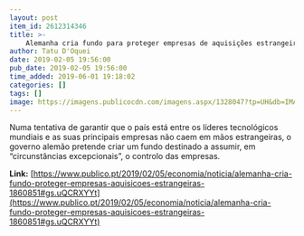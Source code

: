 ```yaml
---
layout: post
item_id: 2612314346
title: >-
    Alemanha cria fundo para proteger empresas de aquisições estrangeiras
author: Tatu D'Oquei
date: 2019-02-05 19:56:00
pub_date: 2019-02-05 19:56:00
time_added: 2019-06-01 19:18:02
categories: []
tags: []
image: https://imagens.publicocdn.com/imagens.aspx/1328047?tp=UH&db=IMAGENS&type=JPG&share=1&o=BarraFacebook_Publico.png
---
```


Numa tentativa de garantir que o país está entre os líderes tecnológicos mundiais e as suas principais empresas não caem em mãos estrangeiras, o governo alemão pretende criar um fundo destinado a assumir, em “circunstâncias excepcionais”, o controlo das empresas.

**Link:** [https://www.publico.pt/2019/02/05/economia/noticia/alemanha-cria-fundo-proteger-empresas-aquisicoes-estrangeiras-1860851#gs.uQCRXYYt](https://www.publico.pt/2019/02/05/economia/noticia/alemanha-cria-fundo-proteger-empresas-aquisicoes-estrangeiras-1860851#gs.uQCRXYYt)

